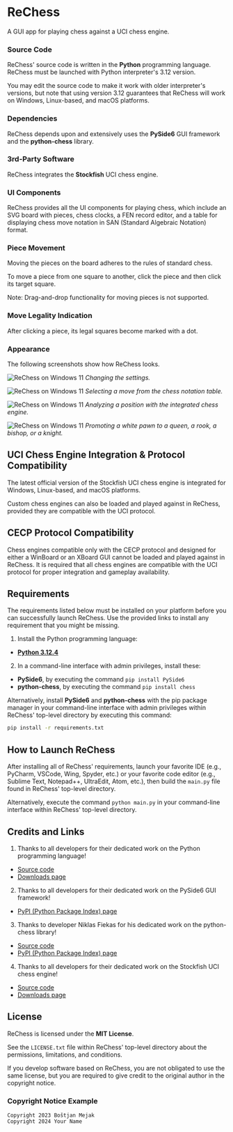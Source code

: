 # ReChess

A GUI app for playing chess against a UCI chess engine.

### Source Code

ReChess' source code is written in the **Python** programming language.
ReChess must be launched with Python interpreter's 3.12 version.

You may edit the source code to make it work with older interpreter's
versions, but note that using version 3.12 guarantees that ReChess will
work on Windows, Linux-based, and macOS platforms.

### Dependencies

ReChess depends upon and extensively uses the **PySide6** GUI framework
and the **python-chess** library.

### 3rd-Party Software

ReChess integrates the **Stockfish** UCI chess engine.

### UI Components

ReChess provides all the UI components for playing chess, which include
an SVG board with pieces, chess clocks, a FEN record editor, and a table
for displaying chess move notation in SAN (Standard Algebraic Notation)
format.

### Piece Movement

Moving the pieces on the board adheres to the rules of standard chess.

To move a piece from one square to another, click the piece and then
click its target square.

Note: Drag-and-drop functionality for moving pieces is not supported.

### Move Legality Indication

After clicking a piece, its legal squares become marked with a dot.

### Appearance

The following screenshots show how ReChess looks.

![ReChess on Windows 11](link "ReChess on Windows 11")
*Changing the settings.*

![ReChess on Windows 11](link "ReChess on Windows 11")
*Selecting a move from the chess notation table.*

![ReChess on Windows 11](link "ReChess on Windows 11")
*Analyzing a position with the integrated chess engine.*

![ReChess on Windows 11](link "ReChess on Windows 11")
*Promoting a white pawn to a queen, a rook, a bishop, or a knight.*

## UCI Chess Engine Integration & Protocol Compatibility

The latest official version of the Stockfish UCI chess engine is
integrated for Windows, Linux-based, and macOS platforms.

Custom chess engines can also be loaded and played against in ReChess,
provided they are compatible with the UCI protocol.

## CECP Protocol Compatibility

Chess engines compatible only with the CECP protocol and designed for
either a WinBoard or an XBoard GUI cannot be loaded and played against
in ReChess. It is required that all chess engines are compatible with
the UCI protocol for proper integration and gameplay availability.

## Requirements

The requirements listed below must be installed on your platform before
you can successfully launch ReChess. Use the provided links to install
any requirement that you might be missing.

1. Install the Python programming language:

- [**Python 3.12.4**](https://www.python.org/ftp/python/3.12.4/python-3.12.4-amd64.exe)

2. In a command-line interface with admin privileges, install these:

- **PySide6**, by executing the command `pip install PySide6`
- **python-chess**, by executing the command `pip install chess`

Alternatively, install **PySide6** and **python-chess** with the pip
package manager in your command-line interface with admin privileges
within ReChess' top-level directory by executing this command:

```bash
pip install -r requirements.txt
```

## How to Launch ReChess

After installing all of ReChess' requirements, launch your favorite IDE
(e.g., PyCharm, VSCode, Wing, Spyder, etc.) or your favorite code editor
(e.g., Sublime Text, Notepad++, UltraEdit, Atom, etc.), then build the
`main.py` file found in ReChess' top-level directory.

Alternatively, execute the command `python main.py` in your command-line
interface within ReChess' top-level directory.

## Credits and Links

1. Thanks to all developers for their dedicated work on the Python
programming language!

- [Source code](https://github.com/python/cpython)
- [Downloads page](https://www.python.org/downloads)

2. Thanks to all developers for their dedicated work on the PySide6
GUI framework!

- [PyPI (Python Package Index) page](https://pypi.org/project/PySide6)

3. Thanks to developer Niklas Fiekas for his dedicated work on the
python-chess library!

- [Source code](https://github.com/niklasf/python-chess)
- [PyPI (Python Package Index) page](https://pypi.org/project/chess)

4. Thanks to all developers for their dedicated work on the
Stockfish UCI chess engine!

- [Source code](https://github.com/official-stockfish/Stockfish)
- [Downloads page](https://stockfishchess.org/download)

## License

ReChess is licensed under the **MIT License**.

See the `LICENSE.txt` file within ReChess' top-level directory about the
permissions, limitations, and conditions.

If you develop software based on ReChess, you are not obligated to use
the same license, but you are required to give credit to the original
author in the copyright notice.

### Copyright Notice Example

```
Copyright 2023 Boštjan Mejak
Copyright 2024 Your Name
```
